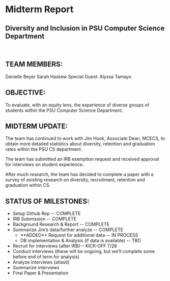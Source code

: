 <h1> Midterm Report </h1>
<h2>Diversity and Inclusion in PSU Computer Science Department</h2>
</br>
<h2>TEAM MEMBERS:</h2> 
<p>Danielle Beyer  
Sarah Haskew  
Special Guest: Alyssa Tamayo</p>

<h2>OBJECTIVE:</h2>
<p>To evaluate, with an equity lens, the experience of diverse groups of students within the PSU Computer Science Department.</p>

<h2>MIDTERM UPDATE: </h2>
<p>The team has continued to work with Jim Hook, Associate Dean, MCECS, to obtain more detailed statistics about diversity, retention and graduation rates within the PSU CS department.</p>
<p>The team has submitted an IRB exemption request and received approval for interviews on student experience. </p>
<p>After much research, the team has decided to complete a paper with a survey of existing research on diversity, recruitment, retention and graduation within CS. </p>

<h2>STATUS OF MILESTONES:</h2>
<ul>
<li>Setup Github Rep -- COMPLETE</li>
<li>IRB Submission -- COMPLETE</li>
<li>Background Research & Report -- COMPLETE</li>
<li>Summarize Jim’s data/further analyze -- COMPLETE
  <ul><li>**ADDED** Request for additional data -- IN PROCESS</li>
<li>DB implementation & Analysis (if data is available) -- TBD</li></ul></li>
<li>Recruit for interviews (after IRB)-- KICK-OFF 7/28</li>
<li>Conduct interviews (these will be ongoing, but we’ll complete some before end of term for analysis)</li>
<li>Analyze interviews (atlasti)</li>
<li>Summarize interviews</li>
<li>Final Paper & Presentation</li>
</ul>
